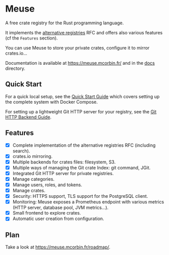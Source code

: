 # Meuse

A free crate registry for the Rust programming language.

It implements the [alternative registries](https://github.com/rust-lang/rfcs/blob/master/text/2141-alternative-registries.md) RFC and offers also various features (cf the `Features` section).

You can use Meuse to store your private crates, configure it to mirror crates.io...

Documentation is available at https://meuse.mcorbin.fr/ and in the [docs](./docs/) directory.

## Quick Start

For a quick local setup, see the [Quick Start Guide](./docs/installation/quick-start/_index.md) which covers setting up
the complete system with Docker Compose.

For setting up a lightweight Git HTTP server for your registry, see
the [Git HTTP Backend Guide](./docs/installation/git-http-backend/_index.md).

## Features

- [x] Complete implementation of the alternative registries RFC (including search).
- [x] crates.io mirroring.
- [x] Multiple backends for crates files: filesystem, S3.
- [x] Multiple ways of managing the Git crate Index: git command, JGit.
- [x] Integrated Git HTTP server for private registries.
- [x] Manage categories.
- [x] Manage users, roles, and tokens.
- [x] Manage crates.
- [x] Security: HTTPS support, TLS support for the PostgreSQL client.
- [x] Monitoring: Meuse exposes a Prometheus endpoint with various metrics (HTTP server, database pool, JVM metrics...).
- [x] Small frontend to explore crates.
- [x] Automatic user creation from configuration.

## Plan

Take a look at https://meuse.mcorbin.fr/roadmap/.
